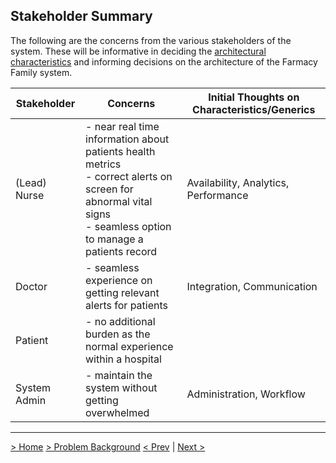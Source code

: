 ## Stakeholder Summary

The following are the concerns from the various stakeholders of the system. These will be informative in deciding the [architectural characteristics](ArchitectureAnalysis.md) and informing decisions on the architecture of the Farmacy Family system.

| Stakeholder  | Concerns                                                                                                                                                             | Initial Thoughts on Characteristics/Generics |
|--------------|----------------------------------------------------------------------------------------------------------------------------------------------------------------------|----------------------------------------------|
| (Lead) Nurse | - near real time information about patients health metrics<br/>- correct alerts on screen for abnormal vital signs<br/>- seamless option to manage a patients record | Availability, Analytics, Performance         |
| Doctor       | - seamless experience on getting relevant alerts for patients                                                                                                        | Integration, Communication                   |
| Patient      | - no additional burden as the normal experience within a hospital                                                                                                    |         |
| System Admin | - maintain the system without getting overwhelmed<br/>                                                                                                               | Administration, Workflow          |


---
[> Home](../README.md)    [>  Problem Background](README.md)
[< Prev](DataCalculation.md)  |  [Next >](ArchitectureAnalysis.md)